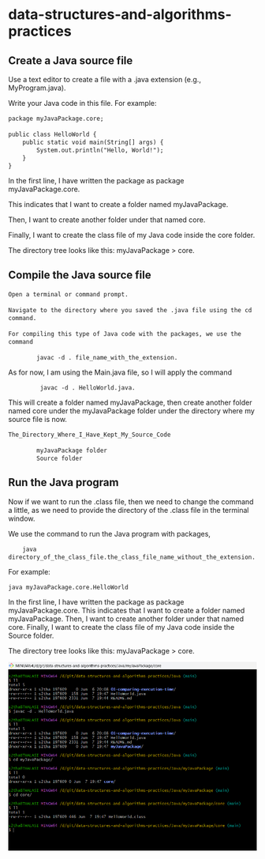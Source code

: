 # data-structures-and-algorithms-practices

## Create a Java source file

Use a text editor to create a file with a .java extension (e.g., MyProgram.java).

Write your Java code in this file. For example:


    package myJavaPackage.core;

    public class HelloWorld {
        public static void main(String[] args) {
            System.out.println("Hello, World!");
        }
    }


In the first line, I have written the package as package myJavaPackage.core. 

This indicates that I want to create a folder named myJavaPackage. 

Then, I want to create another folder under that named core. 

Finally, I want to create the class file of my Java code inside the core folder.


The directory tree looks like this: myJavaPackage > core.

## Compile the Java source file

    Open a terminal or command prompt.

    Navigate to the directory where you saved the .java file using the cd command. 

    For compiling this type of Java code with the packages, we use the command 

            javac -d . file_name_with_the_extension.

  As for now, I am using the Main.java file, so I will apply the command 
  
             javac -d . HelloWorld.java. 
  
  This will create a folder named myJavaPackage, then create another folder named core under the myJavaPackage folder under the directory where my source file is now.

    The_Directory_Where_I_Have_Kept_My_Source_Code

            myJavaPackage folder
            Source folder


## Run the Java program

Now if we want to run the .class file, then we need to change the command a little, as we need to provide the directory of the .class file in the terminal window.

We use the command to run the Java program with packages, 

        java directory_of_the_class_file.the_class_file_name_without_the_extension.

For example:

    java myJavaPackage.core.HelloWorld


In the first line, I have written the package as package myJavaPackage.core. This indicates that I want to create a folder named myJavaPackage. Then, I want to create another folder under that named core. Finally, I want to create the class file of my Java code inside the Source folder.

The directory tree looks like this: myJavaPackage > core.

![alt text](image.png)
